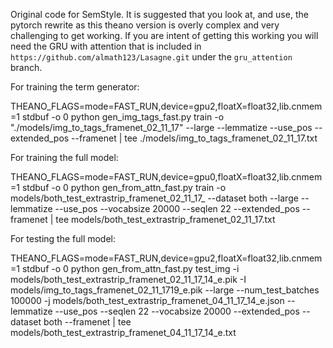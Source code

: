 Original code for SemStyle. It is suggested that you look at, and use, the pytorch rewrite as this theano version is overly complex and very challenging to get working. If you are intent of getting this working you will need the GRU with attention that is included in ```https://github.com/almath123/Lasagne.git``` under the `gru_attention` branch.

For training the term generator:

THEANO_FLAGS=mode=FAST_RUN,device=gpu2,floatX=float32,lib.cnmem=1 stdbuf -o 0 python gen_img_tags_fast.py train -o "./models/img_to_tags_framenet_02_11_17" --large --lemmatize --use_pos --extended_pos --framenet | tee ./models/img_to_tags_framenet_02_11_17.txt

For training the full model:

THEANO_FLAGS=mode=FAST_RUN,device=gpu0,floatX=float32,lib.cnmem=1 stdbuf -o 0 python gen_from_attn_fast.py train -o models/both_test_extrastrip_framenet_02_11_17_ --dataset both --large --lemmatize --use_pos --vocabsize 20000 --seqlen 22 --extended_pos --framenet |  tee models/both_test_extrastrip_framenet_02_11_17.txt

For testing the full model:

THEANO_FLAGS=mode=FAST_RUN,device=gpu2,floatX=float32,lib.cnmem=1 stdbuf -o 0 python gen_from_attn_fast.py test_img -i models/both_test_extrastrip_framenet_02_11_17_14_e.pik -I models/img_to_tags_framenet_02_11_1719_e.pik --large --num_test_batches 100000 -j models/both_test_extrastrip_framenet_04_11_17_14_e.json --lemmatize --use_pos --seqlen 22 --vocabsize 20000 --extended_pos --dataset both --framenet |  tee models/both_test_extrastrip_framenet_04_11_17_14_e.txt
